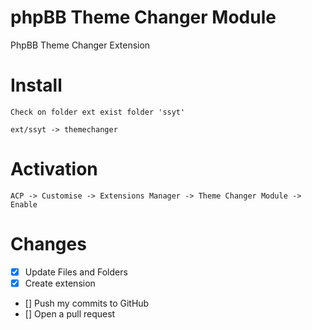 # phpBB Theme Changer Module
PhpBB Theme Changer Extension

# Install
`Check on folder ext exist folder 'ssyt'`
```
ext/ssyt -> themechanger
```

# Activation
`ACP -> Customise -> Extensions Manager -> Theme Changer Module -> Enable`

# Changes
- [x] Update Files and Folders
- [x] Create extension
- [] Push my commits to GitHub
- [] Open a pull request
